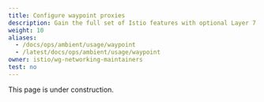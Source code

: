 ```yaml
---
title: Configure waypoint proxies
description: Gain the full set of Istio features with optional Layer 7 proxies.
weight: 10
aliases:
  - /docs/ops/ambient/usage/waypoint
  - /latest/docs/ops/ambient/usage/waypoint
owner: istio/wg-networking-maintainers
test: no
---
```


This page is under construction.
